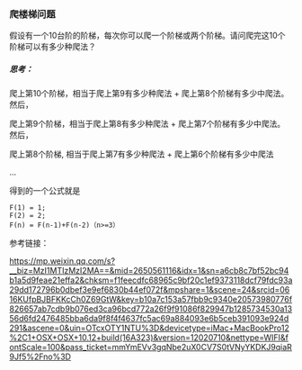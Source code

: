 ### 爬楼梯问题

假设有一个10台阶的阶梯，每次你可以爬一个阶梯或两个阶梯。请问爬完这10个阶梯可以有多少种爬法？

##### 思考：

爬上第10个阶梯，相当于爬上第9有多少种爬法 + 爬上第8个阶梯有多少中爬法。然后，

爬上第9个阶梯，相当于爬上第8有多少种爬法 + 爬上第7个阶梯有多少中爬法。然后，

爬上第8个阶梯, 相当于爬上第7有多少种爬法 + 爬上第6个阶梯有多少中爬法

...


得到的一个公式就是

```
F(1) = 1;
F(2) = 2;
F(n) = F(n-1)+F(n-2)（n>=3）
```

参考链接：

https://mp.weixin.qq.com/s?__biz=MzI1MTIzMzI2MA==&mid=2650561116&idx=1&sn=a6cb8c7bf52bc94b1a5d9feae21effa2&chksm=f1feecdfc68965c9bf20c1ef9373118dcf79fdc93a29dd172796b0dbef3e9ef6830b44ef072f&mpshare=1&scene=24&srcid=0616KUfpBJBFKKcCh0Z69GtW&key=b10a7c153a57fbb9c9340e20573980776f826657ab7cdb9b076ed3ca96bcd772a26f9f91086f829947b1285734530a1356d6fd2476485bba6da9f8f4f4637fc5ac69a884093e6b5ceb391093e924d291&ascene=0&uin=OTcxOTY1NTU%3D&devicetype=iMac+MacBookPro12%2C1+OSX+OSX+10.12+build(16A323)&version=12020710&nettype=WIFI&fontScale=100&pass_ticket=mmYmEVv3gqNbe2uX0CV7S0tVNyYKDKJ9qiaR9Jf5%2Fno%3D